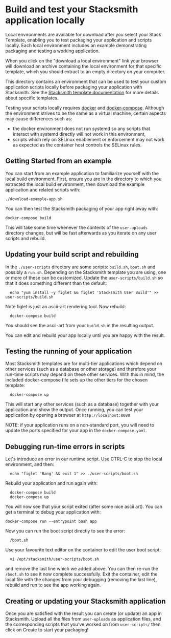 # Build and test your Stacksmith application locally

Local environments are available for download after you select your Stack
Template, enabling you to test packaging your application and scripts locally.
Each local environment includes an example demonstrating packaging and testing
a working application.

When you click on the "download a local environment" link your browser will
download an archive containing the local environment for that specific template,
which you should extract to an empty directory on your computer.

This directory contains an environment that can be used to test your custom
application scripts locally before packaging your application with Stacksmith.
See the
[Stacksmith template documentation](https://stacksmith.bitnami.com/support/choosing-a-stack-template)
for more details about specific templates.

Testing your scripts locally requires [docker](https://www.docker.com/) and
[docker-compose](https://docs.docker.com/compose/install/). Although the
environment strives to be the same as a virtual machine, certain aspects may cause
differences such as:

* the docker environment does not run systemd so any scripts that interact
  with systemd directly will not work in this environment,
* scripts which rely on SELinux enablement or enforcement may not work as
  expected as the container host controls the SELinux rules.

## Getting Started from an example

You can start from an example application to familiarize yourself with the
local build environment. First, ensure you are in the directory to which you
extracted the local build environment, then download the example application and
related scripts with:

```
./download-example-app.sh
```

You can then test the Stacksmith packaging of your app right away with:

```
docker-compose build
```

This will take some time whenever the contents of the `user-uploads` directory
changes, but will be fast afterwards as you iterate on any user scripts and
rebuild.

## Updating your build script and rebuilding

In the `./user-scripts` directory are some scripts: `build.sh`, `boot.sh`
and possibly a `run.sh`. Depending on the Stacksmith template
you are using, one or more of these can be customized. Update the
`user-scripts/build.sh` so that it does something different than the default:

```
  echo "yum install -y figlet && figlet 'Stacksmith User Build'" >> user-scripts/build.sh
```

Note figlet is just an ascii-art rendering tool. Now rebuild:

```
  docker-compose build
```

You should see the ascii-art from your `build.sh` in the resulting output.

You can edit and rebuild your app locally until you are happy with the result.

## Testing the running of your application

Most Stacksmith templates are for multi-tier applications which depend on other
services (such as a database or other storage) and therefore your run-time
scripts may depend on these other services. With this in mind, the included
docker-compose file sets up the other tiers for the chosen template:

```
  docker-compose up
```

This will start any other services (such as a database) together with your
application and show the output. Once running, you can test your application
by opening a browser at `http://localhost:8080`

NOTE: if your application runs on a non-standard port, you will need to update
the ports specified for your app in the `docker-compose.yaml`.

## Debugging run-time errors in scripts

Let's introduce an error in our runtime script. Use CTRL-C to stop the local
environment, and then:

```
  echo "figlet 'Bang' && exit 1" >> ./user-scripts/boot.sh
```

Rebuild your application and run again with:

```
  docker-compose build
  docker-compose up
```

You will now see that your script exited (after some nice ascii art). You can
get a terminal to debug your application with:

```
docker-compose run --entrypoint bash app
```

Now you can run the boot script directly to see the error:

```
  /boot.sh
```

Use your favourite text editor on the container to edit the user boot script:

```
  vi /opt/stacksmith/user-scripts/boot.sh
```

and remove the last line which we added above. You can then re-run the
`/boot.sh` to see it now complete successfully. Exit the container, edit
the local file with the changes from your debugging (removing the last line),
rebuild and run to see the app working again.

## Creating or updating your Stacksmith application

Once you are satisfied with the result you can create (or update) an app in
Stacksmith. Upload all the files from `user-uploads` as application files, and
the corresponding scripts that you've worked on from `user-scripts/` then click
on Create to start your packaging!
